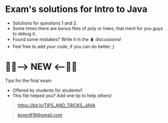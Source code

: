 # Exam's solutions for Intro to Java
* Solutions for questions 1 and 2.
* Some times there are bonus files of poly or trees, that ment for you guys to debug it. 
* Found some mistakes? Write it in the 🪲 discussions!
* Feel free to add your code, if you can do better ;)

# 🤩🥳--> NEW <--🥳🤩
Tips for the final exam
* Offered by students for students!!
* This file helped you?  Add one tip to help others! 
>  https://bit.ly/TIPS_AND_TRICKS_JAVA

> koren919@gmail.com

